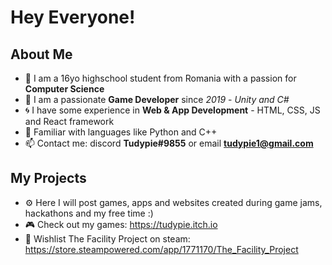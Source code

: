# Hey Everyone!

## About Me
- 🏫 I am a 16yo highschool student from Romania with a passion for **Computer Science**
- 💾 I am a passionate **Game Developer** since *2019* - *Unity and C#*
- 🌀 I have some experience in **Web & App Development** - HTML, CSS, JS and React framework
- 🐍 Familiar with languages like Python and C++
- 📫 Contact me: discord **Tudypie#9855** or email **tudypie1@gmail.com**

## My Projects
- ⚙ Here I will post games, apps and websites created during game jams, hackathons and my free time :)
- 🎮 Check out my games: https://tudypie.itch.io
- 🚀 Wishlist The Facility Project on steam: https://store.steampowered.com/app/1771170/The_Facility_Project

